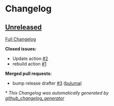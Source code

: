 # Changelog

## [Unreleased](https://github.com/buluma/ansible-role-docker_compose/tree/HEAD)

[Full Changelog](https://github.com/buluma/ansible-role-docker_compose/compare/2efaaa48eda34c77461ff811a0c758fe9e370b2a...HEAD)

**Closed issues:**

- Update action [\#2](https://github.com/buluma/ansible-role-docker_compose/issues/2)
- rebuild action [\#1](https://github.com/buluma/ansible-role-docker_compose/issues/1)

**Merged pull requests:**

- bump release drafter [\#3](https://github.com/buluma/ansible-role-docker_compose/pull/3) ([buluma](https://github.com/buluma))



\* *This Changelog was automatically generated by [github_changelog_generator](https://github.com/github-changelog-generator/github-changelog-generator)*
